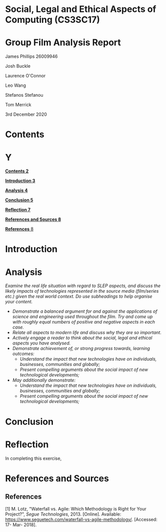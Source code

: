 # **Social, Legal and Ethical Aspects of Computing (CS3SC17)**

# **Group Film Analysis Report**

James Phillips 26009946

Josh Buckle

Laurence O&#39;Connor

Leo Wang

Stefanos Stefanou

Tom Merrick

3rd December 2020

# Contents

#

# Y

**[Contents 2](#_Toc57534296)**

**[Introduction 3](#_Toc57534297)**

**[Analysis 4](#_Toc57534298)**

**[Conclusion 5](#_Toc57534299)**

**[Reflection 7](#_Toc57534300)**

**[References and Sources 8](#_Toc57534301)**

[**References** 8](#_Toc57534302)

# Introduction

# Analysis

_Examine the real life situation with regard to SLEP aspects, and discuss the likely impacts of technologies represented in the source media (film/series etc.) given the real world context.
 Do use subheadings to help organise your content._

- _Demonstrate a balanced argument for and against the applications of science and engineering used throughout the film. Try and come up with roughly equal numbers of positive and negative aspects in each case._
- _Relate all aspects to modern life and discuss why they are so important._
- _Actively engage a reader to think about the social, legal and ethical aspects you have analysed._
- _Demonstrate achievement of, or strong progress towards, learning outcomes:_
  - _Understand the impact that new technologies have on individuals, businesses, communities and globally;_
  - _Present compelling arguments about the social impact of new technological developments;_
- _May additionally demonstrate:_
  - _Understand the impact that new technologies have on individuals, businesses, communities and globally;_
  - _Present compelling arguments about the social impact of new technological developments;_

# Conclusion

# Reflection

In completing this exercise,

# References and Sources

## **References**

[1] M. Lotz, &quot;Waterfall vs. Agile: Which Methodology is Right for Your Project?&quot;, _Segue Technologies_, 2013. [Online]. Available: https://www.seguetech.com/waterfall-vs-agile-methodology/. [Accessed: 17- Mar- 2018].
